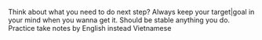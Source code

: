 Think about what you need to do next step?
Always keep your target|goal in your mind when you wanna get it.
Should be stable anything you do.
Practice take notes by English instead Vietnamese